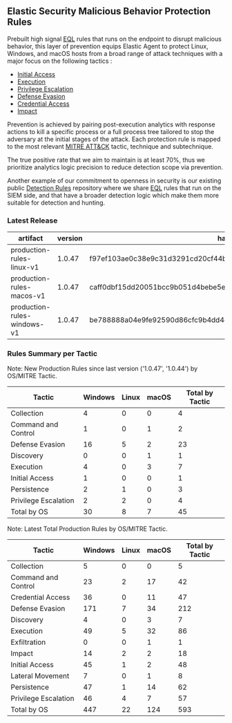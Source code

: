 ## Elastic Security Malicious Behavior Protection Rules

Prebuilt high signal [EQL](https://www.elastic.co/guide/en/elasticsearch/reference/current/eql.html) rules that runs on the endpoint to disrupt malicious behavior, this layer of prevention equips Elastic Agent to protect Linux, Windows, and macOS hosts from a broad range of attack techniques with a major focus on the following tactics :

- [Initial Access](https://attack.mitre.org/tactics/TA0001/)
- [Execution](https://attack.mitre.org/tactics/TA0002/)
- [Privilege Escalation](https://attack.mitre.org/tactics/TA0004/)
- [Defense Evasion](https://attack.mitre.org/tactics/TA0005/)
- [Credential Access](https://attack.mitre.org/tactics/TA0006/)
- [Impact](https://attack.mitre.org/tactics/TA0040/)

Prevention is achieved by pairing post-execution analytics with response actions to kill a specific process or a full process tree tailored to stop the adversary at the initial stages of the attack. Each protection rule is mapped to the most relevant [MITRE ATT&CK](https://attack.mitre.org/) tactic,  technique and subtechnique.

The true positive rate that we aim to maintain is at least 70%, thus we prioritize analytics logic precision to reduce detection scope via prevention.

Another example of our commitment to openness in security is our existing public [Detection Rules](https://github.com/elastic/detection-rules) repository where we share [EQL](https://www.elastic.co/guide/en/elasticsearch/reference/current/eql.html) rules that run on the SIEM side, and that have a broader detection logic which make them more suitable for detection and hunting.


### Latest Release

| artifact             | version        | hash            |
| -------------------- | -------------- | --------------- |
| production-rules-linux-v1 | 1.0.47 | f97ef103ae0c38e9c31d3291cd20cf44b2426dae6c1a979939585f62d12573ba |
| production-rules-macos-v1 | 1.0.47 | caff0dbf15dd20051bcc9b051d4bebe5e2588e96e76a560415dcd7941ae76757 |
| production-rules-windows-v1 | 1.0.47 | be788888a04e9fe92590d86cfc9b4dd4ca4da29ea75a6259b537edb1136e861b |

### Rules Summary per Tactic

Note: New Production Rules since last version ('1.0.47', '1.0.44') by OS/MITRE Tactic.

| Tactic               |   Windows |   Linux |   macOS |   Total by Tactic |
|----------------------|-----------|---------|---------|-------------------|
| Collection           |         4 |       0 |       0 |                 4 |
| Command and Control  |         1 |       0 |       1 |                 2 |
| Defense Evasion      |        16 |       5 |       2 |                23 |
| Discovery            |         0 |       0 |       1 |                 1 |
| Execution            |         4 |       0 |       3 |                 7 |
| Initial Access       |         1 |       0 |       0 |                 1 |
| Persistence          |         2 |       1 |       0 |                 3 |
| Privilege Escalation |         2 |       2 |       0 |                 4 |
| Total by OS          |        30 |       8 |       7 |                45 |

Note: Latest Total Production Rules by OS/MITRE Tactic.

| Tactic               |   Windows |   Linux |   macOS |   Total by Tactic |
|----------------------|-----------|---------|---------|-------------------|
| Collection           |         5 |       0 |       0 |                 5 |
| Command and Control  |        23 |       2 |      17 |                42 |
| Credential Access    |        36 |       0 |      11 |                47 |
| Defense Evasion      |       171 |       7 |      34 |               212 |
| Discovery            |         4 |       0 |       3 |                 7 |
| Execution            |        49 |       5 |      32 |                86 |
| Exfiltration         |         0 |       0 |       1 |                 1 |
| Impact               |        14 |       2 |       2 |                18 |
| Initial Access       |        45 |       1 |       2 |                48 |
| Lateral Movement     |         7 |       0 |       1 |                 8 |
| Persistence          |        47 |       1 |      14 |                62 |
| Privilege Escalation |        46 |       4 |       7 |                57 |
| Total by OS          |       447 |      22 |     124 |               593 |
